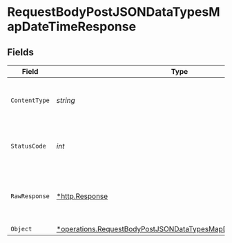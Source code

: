 # RequestBodyPostJSONDataTypesMapDateTimeResponse


## Fields

| Field                                                                                                                                                    | Type                                                                                                                                                     | Required                                                                                                                                                 | Description                                                                                                                                              |
| -------------------------------------------------------------------------------------------------------------------------------------------------------- | -------------------------------------------------------------------------------------------------------------------------------------------------------- | -------------------------------------------------------------------------------------------------------------------------------------------------------- | -------------------------------------------------------------------------------------------------------------------------------------------------------- |
| `ContentType`                                                                                                                                            | *string*                                                                                                                                                 | :heavy_check_mark:                                                                                                                                       | HTTP response content type for this operation                                                                                                            |
| `StatusCode`                                                                                                                                             | *int*                                                                                                                                                    | :heavy_check_mark:                                                                                                                                       | HTTP response status code for this operation                                                                                                             |
| `RawResponse`                                                                                                                                            | [*http.Response](https://pkg.go.dev/net/http#Response)                                                                                                   | :heavy_check_mark:                                                                                                                                       | Raw HTTP response; suitable for custom response parsing                                                                                                  |
| `Object`                                                                                                                                                 | [*operations.RequestBodyPostJSONDataTypesMapDateTimeResponseBody](../../../pkg/models/operations/requestbodypostjsondatatypesmapdatetimeresponsebody.md) | :heavy_minus_sign:                                                                                                                                       | OK                                                                                                                                                       |